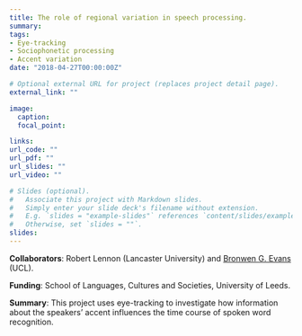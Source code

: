 ```yaml
---
title: The role of regional variation in speech processing.
summary: 
tags:
- Eye-tracking
- Sociophonetic processing
- Accent variation
date: "2018-04-27T00:00:00Z"

# Optional external URL for project (replaces project detail page).
external_link: ""

image:
  caption:
  focal_point: 

links:
url_code: ""
url_pdf: ""
url_slides: ""
url_video: ""

# Slides (optional).
#   Associate this project with Markdown slides.
#   Simply enter your slide deck's filename without extension.
#   E.g. `slides = "example-slides"` references `content/slides/example-slides.md`.
#   Otherwise, set `slides = ""`.
slides: 
---
```


**Collaborators**: Robert Lennon (Lancaster University) and <a href="https://www.ucl.ac.uk/pals/people/bronwen-evans" target="_blank">Bronwen G. Evans</a> (UCL).

**Funding**: School of Languages, Cultures and Societies, University of Leeds.

**Summary**: This project uses eye-tracking to investigate how information about the speakers’ accent influences the time course of spoken word recognition.

